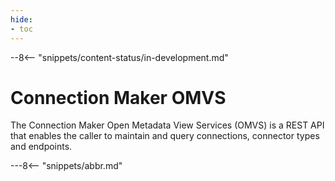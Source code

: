 ```yaml
---
hide:
- toc
---
```


<!-- SPDX-License-Identifier: CC-BY-4.0 -->
<!-- Copyright Contributors to the Egeria project. -->

--8<-- "snippets/content-status/in-development.md"

# Connection Maker OMVS

The Connection Maker Open Metadata View Services (OMVS) is a REST API that enables the caller to maintain and query connections, connector types and endpoints.

---8<-- "snippets/abbr.md"






